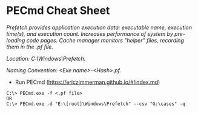 # PECmd Cheat Sheet

*Prefetch provides application execution data: executable name, execution time(s), and execution count. Increases performance of system by pre-loading code pages. Cache manager monitors "helper" files, recording them in the .pf file.*

*Location: C:\Windows\Prefetch.*

*Naming Convention: \<Exe name>-\<Hash>.pf.*

- Run PECmd (https://ericzimmerman.github.io/#!index.md)

```
C:\> PECmd.exe -f <.pf file>
OR
C:\> PECmd.exe -d "E:\[root]\Windows\Prefetch" --csv "G:\cases" -q
```
